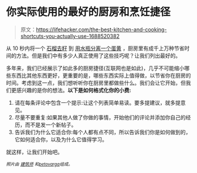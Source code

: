 # 你实际使用的最好的厨房和烹饪捷径

> 原文：<https://lifehacker.com/the-best-kitchen-and-cooking-shortcuts-you-actually-use-1688520382>

从 10 秒内将一个 [石榴去籽](https://lifehacker.com/deseed-a-pomegranate-in-10-seconds-using-a-wooden-spoon-5895852) 到 [用水瓶分离一个蛋黄](http://lifehacker.com/separate-eggs-with-a-water-bottle-and-keep-your-hands-m-5936889) ，厨房里有成千上万种节省时间的方法。但是我们中有多少人真正使用了这些技巧呢？让我们列出最好的。



多年来，我们已经展示了如此多的厨房捷径(互联网也是如此)，几乎不可能缩小哪些东西比其他东西更好，更重要的是，哪些东西实际上值得做，以节省你在厨房的时间。考虑到这一点，我们想听听你在厨房里都做些什么。我们会让它开始，但我们更感兴趣的是你的想法。**以下是如何格式化你的小费:**

1.  请在每条评论中包含一个提示:让这个列表简单易读。要多提建议，就多提意见。
2.  尽量不要重复:如果其他人做了你做的事情，开始他们的评论并添加你自己的经历，而不是发一个新帖子。
3.  告诉我们为什么它适合你:每个人都有点不同，所以告诉我们你是如何做到的，它如何适合你，以及为什么它值得学习。

就这样，让我们开始吧。

<small>*照片由*</small> [<small>*建筑师*</small>](http://www.shutterstock.com/pic-61437370/stock-vector-map-of-the-city-and-a-loupe.html?src=id&ws=1) <small>*和*</small>[<small>*petovarga*</small>](http://www.shutterstock.com/pic-202542634/stock-vector-two-cartoon-vector-icons-of-refrigerator-and-side-by-side-refrigerator.html?src=id&ws=1)<small>*组成。*</small>